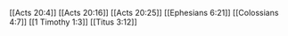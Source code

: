 [[Acts 20:4]]
[[Acts 20:16]]
[[Acts 20:25]]
[[Ephesians 6:21]]
[[Colossians 4:7]]
[[1 Timothy 1:3]]
[[Titus 3:12]]
